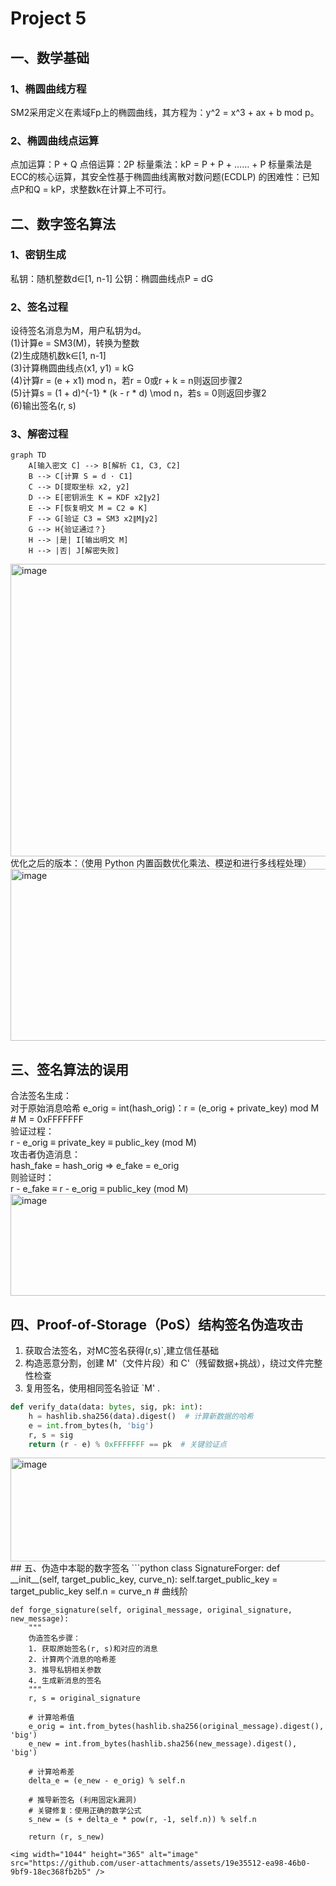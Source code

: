 # Project 5
## 一、数学基础
### 1、椭圆曲线方程
SM2采用定义在素域Fp上的椭圆曲线，其方程为：y^2 = x^3 + ax + b mod p。
### 2、椭圆曲线点运算
点加运算：P + Q
点倍运算：2P
标量乘法：kP = P + P + …… + P
标量乘法是ECC的核心运算，其安全性基于椭圆曲线离散对数问题(ECDLP) 的困难性：已知点P和Q = kP，求整数k在计算上不可行。
## 二、数字签名算法
### 1、密钥生成
私钥：随机整数d∈[1, n-1]
公钥：椭圆曲线点P = dG
### 2、签名过程
设待签名消息为M，用户私钥为d。<br>
(1)计算e = SM3(M)，转换为整数<br>
(2)生成随机数k∈[1, n-1]<br>
(3)计算椭圆曲线点(x1, y1) = kG<br>
(4)计算r = (e + x1) mod n，若r = 0或r + k = n则返回步骤2<br>
(5)计算s = (1 + d)^{-1} * (k - r * d) \mod n，若s = 0则返回步骤2<br>
(6)输出签名(r, s)<br>
### 3、解密过程
```mermaid
graph TD
    A[输入密文 C] --> B[解析 C1, C3, C2]
    B --> C[计算 S = d · C1]
    C --> D[提取坐标 x2, y2]
    D --> E[密钥派生 K = KDF x2∥y2]
    E --> F[恢复明文 M = C2 ⊕ K]
    F --> G[验证 C3 = SM3 x2∥M∥y2]
    G --> H{验证通过？}
    H --> |是| I[输出明文 M]
    H --> |否| J[解密失败]
```
<img width="1989" height="468" alt="image" src="https://github.com/user-attachments/assets/9db77f89-8b24-4fd4-ad5f-13ee345255c9" />
优化之后的版本：（使用 Python 内置函数优化乘法、模逆和进行多线程处理）
<img width="746" height="275" alt="image" src="https://github.com/user-attachments/assets/049375f9-d17b-44d7-98d3-bdb4e1f14342" /><br>

## 三、签名算法的误用
合法签名生成：<br>
对于原始消息哈希 e_orig = int(hash_orig)：r = (e_orig + private_key) mod M  # M = 0xFFFFFFF<br>
验证过程：<br>
r - e_orig ≡ private_key ≡ public_key (mod M)<br>
攻击者伪造消息：<br>
hash_fake = hash_orig  ⇒ e_fake = e_orig<br>
则验证时：<br>
r - e_fake ≡ r - e_orig ≡ public_key (mod M)<br>
<img width="662" height="163" alt="image" src="https://github.com/user-attachments/assets/82dd6958-60cf-4ebc-8ecf-ea85d41a9cf4" />
## 四、Proof-of-Storage（PoS）结构签名伪造攻击
1. 获取合法签名，对MC签名获得(r,s)`,建立信任基础
2. 构造恶意分割，创建 M'（文件片段）和 C'（残留数据+挑战），绕过文件完整性检查
3. 复用签名，使用相同签名验证 `M'	.
``` python
def verify_data(data: bytes, sig, pk: int):
    h = hashlib.sha256(data).digest()  # 计算新数据的哈希
    e = int.from_bytes(h, 'big')
    r, s = sig
    return (r - e) % 0xFFFFFFF == pk  # 关键验证点
```
<img width="722" height="166" alt="image" src="https://github.com/user-attachments/assets/d44fbab7-e9a4-4f5d-beb2-ad8744d61787" />
## 五、伪造中本聪的数字签名
```python
class SignatureForger:
    def __init__(self, target_public_key, curve_n):
        self.target_public_key = target_public_key
        self.n = curve_n  # 曲线阶

    def forge_signature(self, original_message, original_signature, new_message):
        """
        伪造签名步骤：
        1. 获取原始签名(r, s)和对应的消息
        2. 计算两个消息的哈希差
        3. 推导私钥相关参数
        4. 生成新消息的签名
        """
        r, s = original_signature

        # 计算哈希值
        e_orig = int.from_bytes(hashlib.sha256(original_message).digest(), 'big')
        e_new = int.from_bytes(hashlib.sha256(new_message).digest(), 'big')

        # 计算哈希差
        delta_e = (e_new - e_orig) % self.n

        # 推导新签名 (利用固定k漏洞)
        # 关键修复：使用正确的数学公式
        s_new = (s + delta_e * pow(r, -1, self.n)) % self.n

        return (r, s_new)
```
<img width="1044" height="365" alt="image" src="https://github.com/user-attachments/assets/19e35512-ea98-46b0-9bf9-18ec368fb2b5" />




